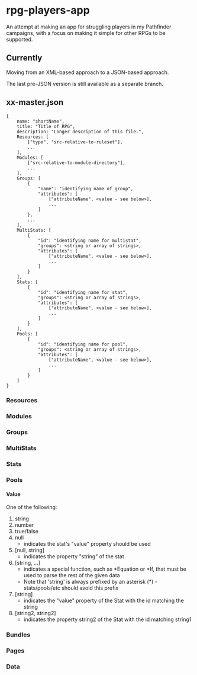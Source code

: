# rpg-players-app

An attempt at making an app for struggling players in my Pathfinder campaigns, with a focus on making it simple for other RPGs to be supported.

## Currently

Moving from an XML-based approach to a JSON-based approach.

The last pre-JSON version is still available as a separate branch.

## xx-master.json

    {
		name: "shortName",
		title: "Title of RPG",
		description: "Longer description of this file.",
		Resources: [
			["type", "src-relative-to-ruleset"],
			...
		],
		Modules: [
			["src-relative-to-module-directory"],
			...
		],
		Groups: [
			{
				"name": "identifying name of group",
				"attributes": [
					["attributeName", <value - see below>],
					...
				]
			},
			...
		],
		MultiStats: [
			{
				"id": "identifying name for multistat",
				"groups": <string or array of strings>,
				"attributes": [
					["attributeName", <value - see below>],
					...
				]
			}
		],
		Stats: [
			{
				"id": "identifying name for stat",
				"groups": <string or array of strings>,
				"attributes": [
					["attributeName", <value - see below>],
					...
				]
			}
		],
		Pools: [
			{
				"id": "identifying name for pool",
				"groups": <string or array of strings>,
				"attributes": [
					["attributeName", <value - see below>],
					...
				]
			}
		]
	}

### Resources

### Modules

### Groups

### MultiStats

### Stats

### Pools

#### Value

One of the following:

1. string
2. number
3. true/false
4. null
    * indicates the stat's "value" property should be used
5. [null, string]
    * indicates the property "string" of the stat
6. [string, ...]
    * indicates a special function, such as *Equation or *If, that must be used to parse the rest of the given data
    * Note that 'string' is always prefixed by an asterisk (*) - stats/pools/etc should avoid this prefix
7. [string]
    * indicates the "value" property of the Stat with the id matching the string
8. [string2, string2]
    * indicates the property string2 of the Stat with the id matching string1

### Bundles

### Pages

### Data
